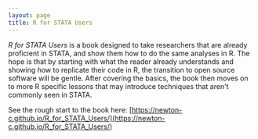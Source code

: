 ```yaml
---
layout: page
title: R for STATA Users
---
```


*R for STATA Users* is a book designed to take researchers that are already proficient in STATA, and show them how to do the same analyses in R. The hope is that by starting with what the reader already understands and showing how to replicate their code in R, the transition to open source software will be gentle. After covering the basics, the book then moves on to more R specific lessons that may introduce techniques that aren't commonly seen in STATA. 

See the rough start to the book here: [https://newton-c.github.io/R_for_STATA_Users/](https://newton-c.github.io/R_for_STATA_Users/)
